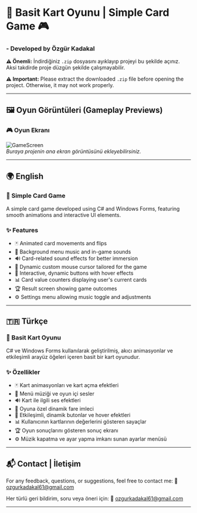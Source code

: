 # 🎲 Basit Kart Oyunu | Simple Card Game 🎮  

### - Developed by Özgür Kadakal

**⚠️ Önemli:** İndirdiğiniz `.zip` dosyasını ayıklayıp projeyi bu şekilde açınız. Aksi takdirde proje düzgün şekilde çalışmayabilir.

**⚠️ Important:** Please extract the downloaded `.zip` file before opening the project. Otherwise, it may not work properly.

---

## 🖼️ Oyun Görüntüleri (Gameplay Previews)

### 🎮 Oyun Ekranı  
![GameScreen](path/to/screenshot1.png)  
*Buraya projenin ana ekran görüntüsünü ekleyebilirsiniz.*

---

## 🌍 English

### 🎲 Simple Card Game  
A simple card game developed using C# and Windows Forms, featuring smooth animations and interactive UI elements.

### ✨ Features  
- 🃏 Animated card movements and flips  
- 🎵 Background menu music and in-game sounds  
- 🔊 Card-related sound effects for better immersion  
- 🎯 Dynamic custom mouse cursor tailored for the game  
- 🎨 Interactive, dynamic buttons with hover effects  
- 📊 Card value counters displaying user's current cards  
- 🏆 Result screen showing game outcomes  
- ⚙️ Settings menu allowing music toggle and adjustments  

---

## 🇹🇷 Türkçe

### 🎲 Basit Kart Oyunu  
C# ve Windows Forms kullanılarak geliştirilmiş, akıcı animasyonlar ve etkileşimli arayüz öğeleri içeren basit bir kart oyunudur.

### ✨ Özellikler  
- 🃏 Kart animasyonları ve kart açma efektleri  
- 🎵 Menü müziği ve oyun içi sesler  
- 🔊 Kart ile ilgili ses efektleri  
- 🎯 Oyuna özel dinamik fare imleci  
- 🎨 Etkileşimli, dinamik butonlar ve hover efektleri  
- 📊 Kullanıcının kartlarının değerlerini gösteren sayaçlar  
- 🏆 Oyun sonuçlarını gösteren sonuç ekranı  
- ⚙️ Müzik kapatma ve ayar yapma imkanı sunan ayarlar menüsü  

---

## 📬 Contact | İletişim  
For any feedback, questions, or suggestions, feel free to contact me:
📧 ozgurkadakal61@gmail.com

Her türlü geri bildirim, soru veya öneri için:
📧 ozgurkadakal61@gmail.com

---
